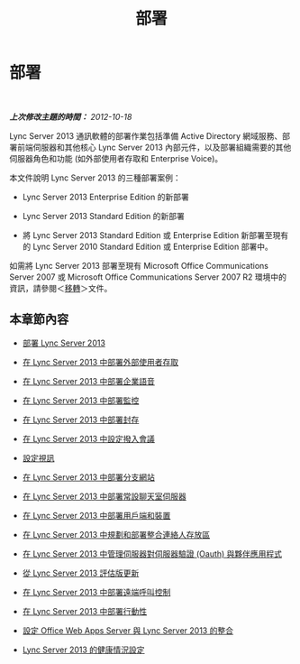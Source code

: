 ﻿---
title: 部署
TOCTitle: 部署
ms:assetid: 83bd43ee-c1fe-4b38-bfa7-3eb382817bf9
ms:mtpsurl: https://technet.microsoft.com/zh-tw/library/Gg398664(v=OCS.15)
ms:contentKeyID: 49291525
ms.date: 08/10/2015
mtps_version: v=OCS.15
ms.translationtype: HT
---

# 部署

 

_**上次修改主題的時間：** 2012-10-18_

Lync Server 2013 通訊軟體的部署作業包括準備 Active Directory 網域服務、部署前端伺服器和其他核心 Lync Server 2013 內部元件，以及部署組織需要的其他伺服器角色和功能 (如外部使用者存取和 Enterprise Voice)。

本文件說明 Lync Server 2013 的三種部署案例：

  - Lync Server 2013 Enterprise Edition 的新部署

  - Lync Server 2013 Standard Edition 的新部署

  - 將 Lync Server 2013 Standard Edition 或 Enterprise Edition 新部署至現有的 Lync Server 2010 Standard Edition 或 Enterprise Edition 部署中。

如需將 Lync Server 2013 部署至現有 Microsoft Office Communications Server 2007 或 Microsoft Office Communications Server 2007 R2 環境中的資訊，請參閱＜[移轉](migration.md)＞文件。

## 本章節內容

  - [部署 Lync Server 2013](lync-server-2013-deploying-lync-server.md)

  - [在 Lync Server 2013 中部署外部使用者存取](lync-server-2013-deploying-external-user-access.md)

  - [在 Lync Server 2013 中部署企業語音](lync-server-2013-deploying-enterprise-voice.md)

  - [在 Lync Server 2013 中部署監控](lync-server-2013-deploying-monitoring.md)

  - [在 Lync Server 2013 中部署封存](lync-server-2013-deploying-archiving.md)

  - [在 Lync Server 2013 中設定撥入會議](lync-server-2013-configuring-dial-in-conferencing.md)

  - [設定視訊](lync-server-2013-planning-and-deploying-video.md)

  - [在 Lync Server 2013 中部署分支網站](lync-server-2013-deploying-branch-sites.md)

  - [在 Lync Server 2013 中部署常設聊天室伺服器](lync-server-2013-deploying-persistent-chat-server.md)

  - [在 Lync Server 2013 中部署用戶端和裝置](lync-server-2013-deploying-clients-and-devices.md)

  - [在 Lync Server 2013 中規劃和部署整合連絡人存放區](lync-server-2013-planning-and-deploying-unified-contact-store.md)

  - [在 Lync Server 2013 中管理伺服器對伺服器驗證 (Oauth) 與夥伴應用程式](lync-server-2013-managing-server-to-server-authentication-oauth-and-partner-applications.md)

  - [從 Lync Server 2013 評估版更新](lync-server-2013-updating-from-the-evaluation-version.md)

  - [在 Lync Server 2013 中部署遠端呼叫控制](lync-server-2013-deploying-remote-call-control.md)

  - [在 Lync Server 2013 中部署行動性](lync-server-2013-deploying-mobility.md)

  - [設定 Office Web Apps Server 與 Lync Server 2013 的整合](lync-server-2013-enabling-office-web-apps-server-and-lync-server-2013.md)

  - [Lync Server 2013 的健康情況設定](lync-server-2013-health-configuration-in-lync-server.md)


